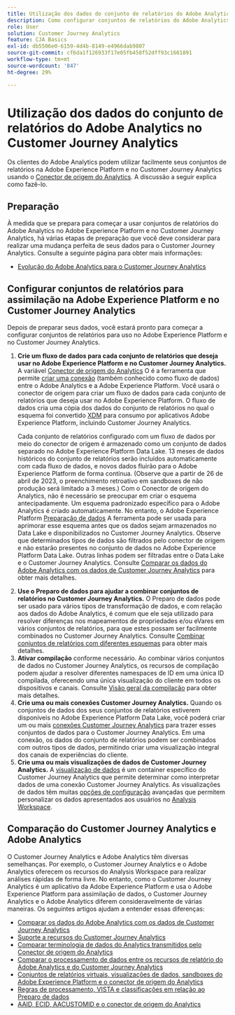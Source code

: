 ```yaml
---
title: Utilização dos dados do conjunto de relatórios do Adobe Analytics no Customer Journey Analytics
description: Como configurar conjuntos de relatórios do Adobe Analytics para assimilação no Adobe Experience Platform e no Customer Journey Analytics
role: User
solution: Customer Journey Analytics
feature: CJA Basics
exl-id: db5506e0-6159-4d4b-8149-e4966dab9807
source-git-commit: cf6da1f126933f17e05fb458f52dff93c1601891
workflow-type: tm+mt
source-wordcount: '847'
ht-degree: 29%

---
```


# Utilização dos dados do conjunto de relatórios do Adobe Analytics no Customer Journey Analytics

Os clientes do Adobe Analytics podem utilizar facilmente seus conjuntos de relatórios na Adobe Experience Platform e no Customer Journey Analytics usando o [Conector de origem do Analytics](https://experienceleague.adobe.com/docs/experience-platform/sources/connectors/adobe-applications/analytics.html?lang=pt-BR). A discussão a seguir explica como fazê-lo.

## Preparação

À medida que se prepara para começar a usar conjuntos de relatórios do Adobe Analytics no Adobe Experience Platform e no Customer Journey Analytics, há várias etapas de preparação que você deve considerar para realizar uma mudança perfeita de seus dados para o Customer Journey Analytics. Consulte a seguinte página para obter mais informações:

* [Evolução do Adobe Analytics para o Customer Journey Analytics](/help/getting-started/aa-to-cja.md)

## Configurar conjuntos de relatórios para assimilação na Adobe Experience Platform e no Customer Journey Analytics

Depois de preparar seus dados, você estará pronto para começar a configurar conjuntos de relatórios para uso no Adobe Experience Platform e no Customer Journey Analytics.

1. **Crie um fluxo de dados para cada conjunto de relatórios que deseja usar no Adobe Experience Platform e no Customer Journey Analytics.** A variável [Conector de origem do Analytics](https://experienceleague.adobe.com/docs/experience-platform/sources/connectors/adobe-applications/analytics.html?lang=pt-BR) O é a ferramenta que permite [criar uma conexão](/help/connections/create-connection.md) (também conhecido como fluxo de dados) entre o Adobe Analytics e a Adobe Experience Platform. Você usará o conector de origem para criar um fluxo de dados para cada conjunto de relatórios que deseja usar no Adobe Experience Platform. O fluxo de dados cria uma cópia dos dados do conjunto de relatórios no qual o esquema foi convertido  [XDM](https://experienceleague.adobe.com/docs/platform-learn/tutorials/schemas/schemas-and-experience-data-model.html?lang=pt-BR) para consumo por aplicativos Adobe Experience Platform, incluindo Customer Journey Analytics.<p>Cada conjunto de relatórios configurado com um fluxo de dados por meio do conector de origem é armazenado como um conjunto de dados separado no Adobe Experience Platform Data Lake. 13 meses de dados históricos do conjunto de relatórios serão incluídos automaticamente com cada fluxo de dados, e novos dados fluirão para o Adobe Experience Platform de forma contínua. (Observe que a partir de 26 de abril de 2023, o preenchimento retroativo em sandboxes de não produção será limitado a 3 meses.) Com o Conector de origem do Analytics, não é necessário se preocupar em criar o esquema antecipadamente. Um esquema padronizado específico para o Adobe Analytics é criado automaticamente. No entanto, o Adobe Experience Platform [Preparação de dados](https://experienceleague.adobe.com/docs/experience-platform/data-prep/home.html?lang=pt-BR) A ferramenta pode ser usada para aprimorar esse esquema antes que os dados sejam armazenados no Data Lake e disponibilizados no Customer Journey Analytics. Observe que determinados tipos de dados são filtrados pelo conector de origem e não estarão presentes no conjunto de dados no Adobe Experience Platform Data Lake. Outras linhas podem ser filtradas entre o Data Lake e o Customer Journey Analytics. Consulte [Comparar os dados do Adobe Analytics com os dados de Customer Journey Analytics](/help/troubleshooting/compare.md) para obter mais detalhes.
1. **Use o Preparo de dados para ajudar a combinar conjuntos de relatórios no Customer Journey Analytics.** O Preparo de dados pode ser usado para vários tipos de transformação de dados, e com relação aos dados do Adobe Analytics, é comum que ele seja utilizado para resolver diferenças nos mapeamentos de propriedades e/ou eVares em vários conjuntos de relatórios, para que estes possam ser facilmente combinados no Customer Journey Analytics. Consulte [Combinar conjuntos de relatórios com diferentes esquemas](/help/use-cases/aa-data/combine-report-suites.md) para obter mais detalhes.
1. **Ativar compilação** conforme necessário. Ao combinar vários conjuntos de dados no Customer Journey Analytics, os recursos de compilação podem ajudar a resolver diferentes namespaces de ID em uma única ID compilada, oferecendo uma única visualização do cliente em todos os dispositivos e canais. Consulte [Visão geral da compilação](../../stitching/overview.md) para obter mais detalhes.
1. **Crie uma ou mais conexões Customer Journey Analytics.** Quando os conjuntos de dados dos seus conjuntos de relatórios estiverem disponíveis no Adobe Experience Platform Data Lake, você poderá criar um ou mais [conexões Customer Journey Analytics](/help/connections/overview.md) para trazer esses conjuntos de dados para o Customer Journey Analytics. Em uma conexão, os dados do conjunto de relatórios podem ser combinados com outros tipos de dados, permitindo criar uma visualização integral dos canais de experiências do cliente.
1. **Crie uma ou mais visualizações de dados de Customer Journey Analytics.** A [visualização de dados](/help/data-views/data-views.md) é um container específico do Customer Journey Analytics que permite determinar como interpretar dados de uma conexão Customer Journey Analytics. As visualizações de dados têm muitas [opções de configuração](/help/data-views/create-dataview.md) avançadas que permitem personalizar os dados apresentados aos usuários no [Analysis Workspace](/help/analysis-workspace/home.md).

## Comparação do Customer Journey Analytics e Adobe Analytics

O Customer Journey Analytics e Adobe Analytics têm diversas semelhanças. Por exemplo, o Customer Journey Analytics e o Adobe Analytics oferecem os recursos do Analysis Workspace para realizar análises rápidas de forma livre. No entanto, como o Customer Journey Analytics é um aplicativo da Adobe Experience Platform e usa o Adobe Experience Platform para assimilação de dados, o Customer Journey Analytics e o Adobe Analytics diferem consideravelmente de várias maneiras. Os seguintes artigos ajudam a entender essas diferenças:

* [Comparar os dados do Adobe Analytics com os dados de Customer Journey Analytics](/help/troubleshooting/compare.md)
* [Suporte a recursos do Customer Journey Analytics](/help/getting-started/aa-vs-cja/cja-aa.md)
* [Comparar terminologia de dados do Analytics transmitidos pelo Conector de origem do Analytics](/help/getting-started/aa-vs-cja/terminology.md)
* [Comparar o processamento de dados entre os recursos de relatório do Adobe Analytics e do Customer Journey Analytics](/help/getting-started/aa-vs-cja/data-processing-comparisons.md)
* [Conjuntos de relatórios virtuais, visualizações de dados, sandboxes do Adobe Experience Platform e o conector de origem do Analytics](/help/getting-started/aa-vs-cja/vrs-dataview-sandbox-adc.md)
* [Regras de processamento, VISTA e classificações em relação ao Preparo de dados](/help/getting-started/aa-vs-cja/pr-vista-dataprep.md)
* [AAID, ECID, AACUSTOMID e o conector de origem do Analytics](/help/getting-started/aa-vs-cja/aaid-ecid-adc.md)
